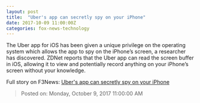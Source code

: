 ```yaml
---
layout: post
title:  "Uber's app can secretly spy on your iPhone"
date: 2017-10-09 11:00:00Z
categories: fox-news-technology
---
```


The Uber app for iOS has been given a unique privilege on the operating system which allows the app to spy on the iPhone’s screen, a researcher has discovered. ZDNet reports that the Uber app can read the screen buffer in iOS, allowing it to view and potentially record anything on your iPhone’s screen without your knowledge.


Full story on F3News: [Uber's app can secretly spy on your iPhone](http://www.f3nws.com/n/3sJQDB)

> Posted on: Monday, October 9, 2017 11:00:00 AM
